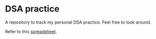 # DSA practice
A repository to track my personal DSA practice. Feel free to look around.

Refer to this [spreadsheet](https://docs.google.com/spreadsheets/d/1z5QsOehz6Sq0aWfDEjbCVeUuJEfQuTLHPcNAFQQZBxk/edit?usp=sharing).
